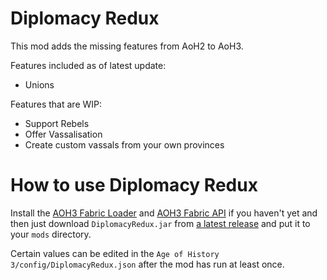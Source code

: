 Diplomacy Redux
============
This mod adds the missing features from AoH2 to AoH3.

Features included as of latest update:
* Unions

Features that are WIP:
* Support Rebels
* Offer Vassalisation
* Create custom vassals from your own provinces

# How to use Diplomacy Redux
Install the [AOH3 Fabric Loader](https://github.com/MushroomMif/aoh3-fabric-loader)
and [AOH3 Fabric API](https://github.com/MushroomMif/aoh3-fabric-api)
if you haven't yet and then just download `DiplomacyRedux.jar`
from [a latest release](https://github.com/MushroomMif/more-speeds-mod/releases/latest)
and put it to your `mods` directory.

Certain values can be edited in the `Age of History 3/config/DiplomacyRedux.json` after the mod has run at least once.